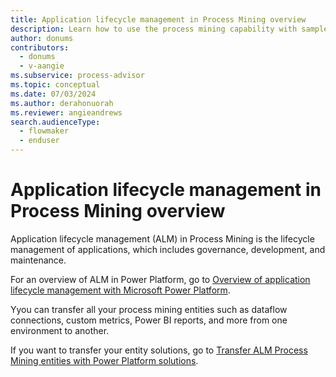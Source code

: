 ```yaml
---
title: Application lifecycle management in Process Mining overview
description: Learn how to use the process mining capability with sample data in a tutorial.
author: donums
contributors:
  - donums
  - v-aangie  
ms.subservice: process-advisor
ms.topic: conceptual
ms.date: 07/03/2024
ms.author: derahonuorah
ms.reviewer: angieandrews
search.audienceType: 
  - flowmaker
  - enduser
---
```


# Application lifecycle management in Process Mining overview

Application lifecycle management (ALM) in Process Mining is the lifecycle management of applications, which includes governance, development, and maintenance.

For an overview of ALM in Power Platform, go to [Overview of application lifecycle management with Microsoft Power Platform](/power-platform/alm/overview-alm).

Yyou can transfer all your process mining entities such as dataflow connections, custom metrics, Power BI reports, and more from one environment to another.

If you want to transfer your entity solutions, go to [Transfer ALM Process Mining entities with Power Platform solutions](process-mining-alm-entities-solutions.md).


